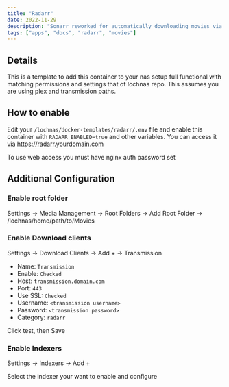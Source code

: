 ```yaml
---
title: "Radarr"
date: 2022-11-29
description: "Sonarr reworked for automatically downloading movies via Usenet and BitTorren"
tags: ["apps", "docs", "radarr", "movies"]
---
```


## Details

This is a template to add this container to your nas setup full functional with matching permissions and settings that of lochnas repo. This assumes you are using plex and transmission paths.

## How to enable

Edit your `/lochnas/docker-templates/radarr/.env` file and enable this container with `RADARR_ENABLED=true` and other variables. You can access it via https://radarr.yourdomain.com

To use web access you must have nginx auth password set

## Additional Configuration

### Enable root folder

Settings -> Media Management -> Root Folders -> Add Root Folder -> /lochnas/home/path/to/Movies

### Enable Download clients

Settings -> Download Clients -> Add + -> Transmission

 - Name: `Transmission`
 - Enable: `Checked`
 - Host: `transmission.domain.com`
 - Port: `443`
 - Use SSL: `Checked`
 - Username: `<transmission username>`
 - Password: `<transmission password>`
 - Category: `radarr`

Click test, then Save

### Enable Indexers

Settings -> Indexers -> Add +

Select the indexer your want to enable and configure